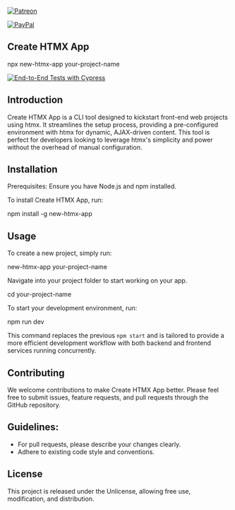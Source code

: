 [![Patreon](https://cloud.githubusercontent.com/assets/8225057/5990484/70413560-a9ab-11e4-8942-1a63607c0b00.png)](http://www.patreon.com/codegympr)

[![PayPal](https://www.paypalobjects.com/en_US/i/btn/btn_donate_LG.gif)](https://www.paypal.com/donate/?hosted_button_id=MRRELNH4X4H3Y)

## Create HTMX App

npx new-htmx-app your-project-name

[![End-to-End Tests with Cypress](https://github.com/codegympr/create-htmx-app/actions/workflows/test.yml/badge.svg)](https://github.com/codegympr/create-htmx-app/actions/workflows/test.yml)

## Introduction

Create HTMX App is a CLI tool designed to kickstart front-end web projects using htmx. It streamlines the setup process, providing a pre-configured environment with htmx for dynamic, AJAX-driven content. This tool is perfect for developers looking to leverage htmx's simplicity and power without the overhead of manual configuration.

## Installation

Prerequisites: Ensure you have Node.js and npm installed.

To install Create HTMX App, run:

npm install -g new-htmx-app

## Usage

To create a new project, simply run:

new-htmx-app your-project-name

Navigate into your project folder to start working on your app.

cd your-project-name

To start your development environment, run:

npm run dev

This command replaces the previous `npm start` and is tailored to provide a more efficient development workflow with both backend and frontend services running concurrently.

## Contributing

We welcome contributions to make Create HTMX App better. Please feel free to submit issues, feature requests, and pull requests through the GitHub repository.

## Guidelines:

- For pull requests, please describe your changes clearly.
- Adhere to existing code style and conventions.

## License

This project is released under the Unlicense, allowing free use, modification, and distribution.
